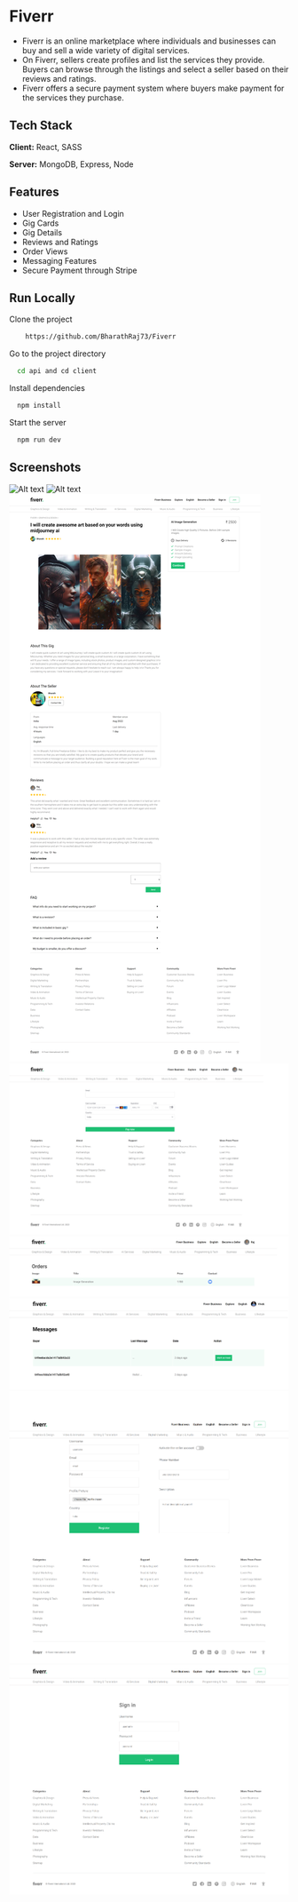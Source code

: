 # Fiverr

- Fiverr is an online marketplace where individuals and businesses can buy and sell a wide variety of digital services. 
- On Fiverr, sellers create profiles and list the services they provide. Buyers can browse through the listings and select a seller based on their reviews and ratings.
- Fiverr offers a secure payment system where buyers make payment for the services they purchase. 

## Tech Stack

**Client:** React, SASS

**Server:** MongoDB, Express, Node

## Features

- User Registration and Login
- Gig Cards
- Gig Details
- Reviews and Ratings
- Order Views
- Messaging Features
- Secure Payment through Stripe

## Run Locally

Clone the project

```bash
    https://github.com/BharathRaj73/Fiverr
```

Go to the project directory

```bash
  cd api and cd client
```

Install dependencies

```bash
  npm install
```

Start the server

```bash
  npm run dev
```

## Screenshots

![Alt text](localhost_5173_.png)
![Alt text](localhost_5173_gigs_cat=design.png)
![Alt text](<localhost_5173_gigs_cat=design (1).png>)
![Alt text](localhost_5173_pay_64a00b19c804402597a8517f.png)
![Alt text](localhost_5173_orders.png)
![Alt text](<localhost_5173_orders (1).png>)
![Alt text](<localhost_5173_login (1).png>)
![Alt text](localhost_5173_login.png)